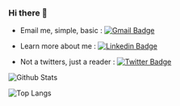 ### Hi there 👋

- Email me, simple, basic : [![Gmail Badge](https://img.shields.io/badge/mikwiss00@gmail.com-c14438?style=flat&logo=Gmail&logoColor=white)](mailto:mikwiss00@gmail.com "Connect via Email")

- Learn more about me : [![Linkedin Badge](https://img.shields.io/badge/Mathieu%20Bret-0072b1?style=flat&logo=Linkedin&logoColor=white)](https://fr.linkedin.com/in/mathieu-bret/ "Connect on LinkedIn")

- Not a twitters, just a reader : [![Twitter Badge](https://img.shields.io/badge/@MathieuBret-00acee?style=flat&logo=Twitter&logoColor=white)](https://twitter.com/MathieuBret "Follow on Twitter")


![Github Stats](https://github-readme-stats.vercel.app/api?username=mikwiss&count_private=true&show_icons=false&theme=transparent&include_all_commits=true&hide=stars)

![Top Langs](https://github-readme-stats.vercel.app/api/top-langs/?username=mikwiss&layout=compact&theme=transparent)